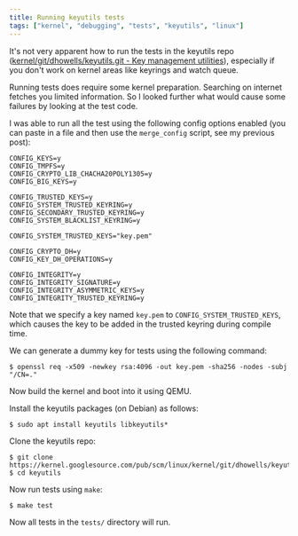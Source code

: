 ```yaml
---
title: Running keyutils tests
tags: ["kernel", "debugging", "tests", "keyutils", "linux"]
---
```


It's not very apparent how to run the tests in the keyutils repo ([kernel/git/dhowells/keyutils.git - Key management utilities](https://git.kernel.org/pub/scm/linux/kernel/git/dhowells/keyutils.git)), especially if you don't work on kernel areas like keyrings and watch queue.

Running tests does require some kernel preparation. Searching on internet fetches you limited information. So I looked further what would cause some failures by looking at the test code.

I was able to run all the test using the following config options enabled (you can paste in a file and then use the `merge_config` script, see my previous post):

```config
CONFIG_KEYS=y
CONFIG_TMPFS=y
CONFIG_CRYPTO_LIB_CHACHA20POLY1305=y
CONFIG_BIG_KEYS=y

CONFIG_TRUSTED_KEYS=y
CONFIG_SYSTEM_TRUSTED_KEYRING=y
CONFIG_SECONDARY_TRUSTED_KEYRING=y
CONFIG_SYSTEM_BLACKLIST_KEYRING=y

CONFIG_SYSTEM_TRUSTED_KEYS="key.pem"

CONFIG_CRYPTO_DH=y
CONFIG_KEY_DH_OPERATIONS=y

CONFIG_INTEGRITY=y
CONFIG_INTEGRITY_SIGNATURE=y
CONFIG_INTEGRITY_ASYMMETRIC_KEYS=y
CONFIG_INTEGRITY_TRUSTED_KEYRING=y
```

Note that we specify a key named `key.pem` to `CONFIG_SYSTEM_TRUSTED_KEYS`, which causes the key to be added in the trusted keyring during compile time.

We can generate a dummy key for tests using the following command:
```shell
$ openssl req -x509 -newkey rsa:4096 -out key.pem -sha256 -nodes -subj "/CN=."
```

Now build the kernel and boot into it using QEMU.

Install the keyutils packages (on Debian) as follows:

```shell
$ sudo apt install keyutils libkeyutils*
```

Clone the keyutils repo:

```shell
$ git clone https://kernel.googlesource.com/pub/scm/linux/kernel/git/dhowells/keyutils.git
$ cd keyutils
```

Now run tests using `make`:

```shell
$ make test
```

Now all tests in the `tests/` directory will run.

